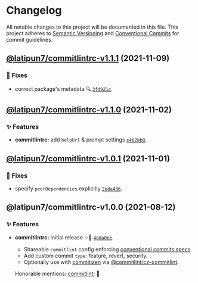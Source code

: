 # Changelog

All notable changes to this project will be documented in this file.
This project adheres to [Semantic Versioning](https://semver.org) and [Conventional Commits](https://www.conventionalcommits.org) for commit guidelines.

## [@latipun7/commitlintrc-v1.1.1](https://github.com/latipun7/library/compare/@latipun7/commitlintrc@1.1.0...@latipun7/commitlintrc@1.1.1) (2021-11-09)

### 🐛 Fixes

- correct package's metadata 🔍 [`3fd921c`](https://github.com/latipun7/library/commit/3fd921c1ab4c198d9c7fad23565574a5b08992b5).

## [@latipun7/commitlintrc-v1.1.0](https://github.com/latipun7/library/compare/@latipun7/commitlintrc@1.0.1...@latipun7/commitlintrc@1.1.0) (2021-11-02)

### ✨ Features

- **commitlintrc:** add `helpUrl` & prompt settings [`c462bb8`](https://github.com/latipun7/library/commit/c462bb805199aeebb01d3e8b5b4dc640ad2f8ecd).

## [@latipun7/commitlintrc-v1.0.1](https://github.com/latipun7/library/compare/@latipun7/commitlintrc@1.0.0...@latipun7/commitlintrc@1.0.1) (2021-11-01)

### 🐛 Fixes

- specify `peerDependencies` explicitly [`2eda436`](https://github.com/latipun7/library/commit/2eda43686d003cd34129d121fbac08de770f6a63).

## @latipun7/commitlintrc-v1.0.0 (2021-08-12)

### ✨ Features

- **commitlintrc:** initial release ✨🚀 [`4dda0ee`](https://github.com/latipun7/library/commit/4dda0ee4baba4d79a39f6758197ed3d28defc640).

  - Shareable `commitlint` config enforcing [conventional commits specs](https://www.conventionalcommits.org/en/v1.0.0/#specification).
  - Add custom commit `type`: feature, revert, security.
  - Optionally use with [commitizen](https://github.com/commitizen/cz-cli)
    via [@commitlint/cz-commitlint](https://github.com/conventional-changelog/commitlint/tree/master/%40commitlint/cz-commitlint).

  Honorable mentions: [commitlint](https://github.com/commitlint); 💖
